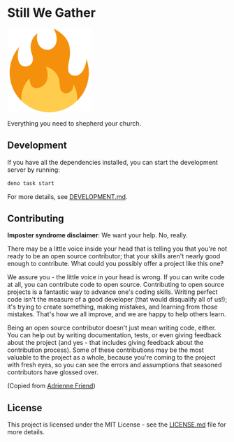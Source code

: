 # Still We Gather

![Still We Gather Logo](static/android-chrome-192x192.png)

Everything you need to shepherd your church.

## Development

If you have all the dependencies installed, you can start the development server
by running:

```bash
deno task start
```

For more details, see [DEVELOPMENT.md](DEVELOPMENT.md).

## Contributing

**Imposter syndrome disclaimer**: We want your help. No, really.

There may be a little voice inside your head that is telling you that you're not
ready to be an open source contributor; that your skills aren't nearly good
enough to contribute. What could you possibly offer a project like this one?

We assure you - the little voice in your head is wrong. If you can write code at
all, you can contribute code to open source. Contributing to open source
projects is a fantastic way to advance one's coding skills. Writing perfect code
isn't the measure of a good developer (that would disqualify all of us!); it's
trying to create something, making mistakes, and learning from those mistakes.
That's how we all improve, and we are happy to help others learn.

Being an open source contributor doesn't just mean writing code, either. You can
help out by writing documentation, tests, or even giving feedback about the
project (and yes - that includes giving feedback about the contribution
process). Some of these contributions may be the most valuable to the project as
a whole, because you're coming to the project with fresh eyes, so you can see
the errors and assumptions that seasoned contributors have glossed over.

(Copied from
[Adrienne Friend](https://github.com/adriennefriend/imposter-syndrome-disclaimer))

## License

This project is licensed under the MIT License - see the
[LICENSE.md](LICENSE.md) file for more details.
